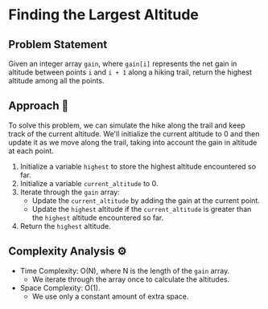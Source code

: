 # Finding the Largest Altitude

## Problem Statement

Given an integer array `gain`, where `gain[i]` represents the net gain in altitude between points `i` and `i + 1` along a hiking trail, return the highest altitude among all the points.

## Approach 🌟

To solve this problem, we can simulate the hike along the trail and keep track of the current altitude. We'll initialize the current altitude to 0 and then update it as we move along the trail, taking into account the gain in altitude at each point.

1. Initialize a variable `highest` to store the highest altitude encountered so far.
2. Initialize a variable `current_altitude` to 0.
3. Iterate through the `gain` array:
   - Update the `current_altitude` by adding the gain at the current point.
   - Update the `highest` altitude if the `current_altitude` is greater than the `highest` altitude encountered so far.
4. Return the `highest` altitude.

## Complexity Analysis ⚙️

- Time Complexity: O(N), where N is the length of the `gain` array.
  - We iterate through the array once to calculate the altitudes.
- Space Complexity: O(1).
  - We use only a constant amount of extra space.
